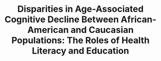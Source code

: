 ---
name: "Disparities In Age Associated Cognitive Decline Between"
title: "Disparities in Age-Associated Cognitive Decline Between African-American and Caucasian Populations: The Roles of Health Literacy and Education"
journal: "journal name" 
project: null
event: "Journal of the Amerian Geriatrics Society"
authors:
- name: "Gupta, V."
- name: "Winter, M."
- name: "Cabral, H."
- name: "Henault, L."
- name: "Waite, K."
- name: "Hanchate, A."
- name: "Bickmore, T."
- name: "Wolf, M."
- name: "Paasche-Orlow, M."
year: 2016
resources: null
external_url: null
draft: false
headless: true
---